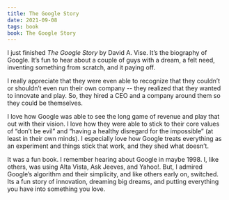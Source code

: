 ```yaml
---
title: The Google Story
date: 2021-09-08
tags: book
book: The Google Story
---
```


I just finished _The Google Story_ by David A. Vise. It’s the biography of Google. It’s fun to hear about a couple of guys with a dream, a felt need, inventing something from scratch, and it paying off.

I really appreciate that they were even able to recognize that they couldn’t or shouldn’t even run their own company -- they realized that they wanted to innovate and play. So, they hired a CEO and a company around them so they could be themselves.

I love how Google was able to see the long game of revenue and play that out with their vision. I love how they were able to stick to their core values of “don’t be evil” and “having a healthy disregard for the impossible” (at least in their own minds). I especially love how Google treats everything as an experiment and things stick that work, and they shed what doesn’t.

It was a fun book. I remember hearing about Google in maybe 1998. I, like others, was using Alta Vista, Ask Jeeves, and Yahoo!. But, I admired Google’s algorithm and their simplicity, and like others early on, switched. Its a fun story of innovation, dreaming big dreams, and putting everything you have into something you love.
